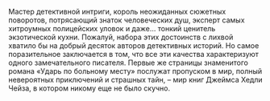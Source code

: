 <!--2017-06-01 21:18:32-->
Мастер детективной интриги, король неожиданных сюжетных поворотов, потрясающий знаток человеческих душ, эксперт самых хитроумных полицейских уловок и даже… тонкий ценитель экзотической кухни. Пожалуй, набора этих достоинств с лихвой хватило бы на добрый десяток авторов детективных историй. Но самое поразительное заключается в том, что все эти качества характеризуют одного замечательного писателя. Первые же страницы знаменитого романа «Ударь по больному месту» послужат пропуском в мир, полный невероятных приключений и страшных тайн, – мир книг Джеймса Хедли Чейза, в котором никому еще не было скучно.